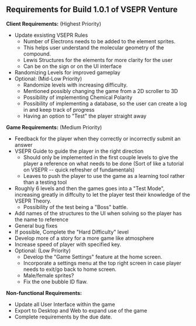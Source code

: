 ## Requirements for Build 1.0.1 of VSEPR Venture

**Client Requirements:**   (Highest Priority)
- Update exsisting VSEPR Rules
  - Number of Electrons needs to be added to the element sprites.
   - This helps user understand the molecular geometry of the compound. 
  - Lewis Structures for the elements for more clarity for the user
  - Can be on the sign or on the UI interface
- Randomizing Levels for improved gameplay  
- Optional: (Mid-Low Priority)
  - Randomize levels with increasing difficulty.
  - Mentioned possibly changing the game from a 2D scroller to 3D
  - Possibility of implementing Chemical Polarity
  - Possibility of implementing a database, so the user can create a log in and keep track of progress
  - Having an option to "Test" the player straight away 
  
**Game Requirements:** (Medium Priority)
- Feedback for the player when they correctly or incorrectly submit an answer
- VSEPR Guide to guide the player in the right direction
  - Should only be implemented in the first couple levels to give the player a reference on what needs to be done (Sort of like a tutorial      on VSEPR -- quick refresher of fundamentals)
  - Leaves to push the player to use the game as a learning tool rather than a testing tool
- Roughly 6 levels and then the games goes into a "Test Mode", increasing greatly in diffculty to let the player test their knowledge of     the VSEPR Theory.
    - Possibility of the test being a "Boss" battle.
- Add names of the structures to the UI when solving so the player has the name to reference
- General bug fixes
- If possible, Complete the "Hard Difficulty" level
- Develop more of a story for a more game like atmosphere
- Increase speed of player with specified key.
- Optional: (Low Priority)
  - Develop the "Game Settings" feature at the home screen.
  - Incorporate a settings menu at the top right screen in case player needs to exit/go back to home screen.
  - Male/female sprites?
  - Fix the one bubble ID flaw.

  
**Non-functional Requirements:**
- Update all User Interface within the game
- Export to Desktop and Web to expand use of the game
- Complete requirements by the due date.
